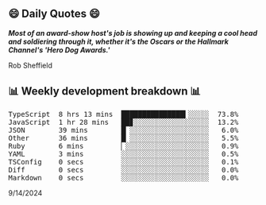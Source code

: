 ## 😄 Daily Quotes 😄

_**Most of an award-show host's job is showing up and keeping a cool head and soldiering through it, whether it's the Oscars or the Hallmark Channel's 'Hero Dog Awards.'**_

Rob Sheffield



## 📊 Weekly development breakdown 📊

<pre>TypeScript  8 hrs 13 mins  ███████████████▍░░░░░  73.8%
JavaScript  1 hr 28 mins   ██▊░░░░░░░░░░░░░░░░░░  13.2%
JSON        39 mins        █▏░░░░░░░░░░░░░░░░░░░   6.0%
Other       36 mins        █▏░░░░░░░░░░░░░░░░░░░   5.5%
Ruby        6 mins         ▏░░░░░░░░░░░░░░░░░░░░   0.9%
YAML        3 mins         ░░░░░░░░░░░░░░░░░░░░░   0.5%
TSConfig    0 secs         ░░░░░░░░░░░░░░░░░░░░░   0.1%
Diff        0 secs         ░░░░░░░░░░░░░░░░░░░░░   0.0%
Markdown    0 secs         ░░░░░░░░░░░░░░░░░░░░░   0.0%</pre>

9/14/2024